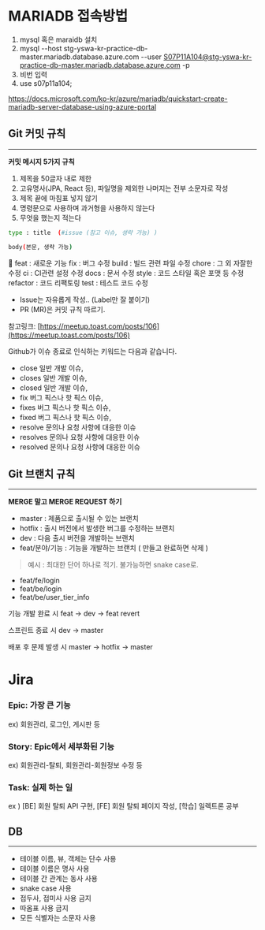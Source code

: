 # MARIADB 접속방법
1. mysql 혹은 maraidb 설치
2. mysql --host stg-yswa-kr-practice-db-master.mariadb.database.azure.com --user S07P11A104@stg-yswa-kr-practice-db-master.mariadb.database.azure.com -p
3. 비번 입력
4. use s07p11a104;

https://docs.microsoft.com/ko-kr/azure/mariadb/quickstart-create-mariadb-server-database-using-azure-portal

## Git 커밋 규칙

---

**커밋 메시지 5가지 규칙**   

1. 제목을 50글자 내로 제한 
2. 고유명사(JPA, React 등), 파일명을 제외한 나머지는 전부 소문자로 작성 
3. 제목 끝에 마침표 넣지 않기
4. 명령문으로 사용하며 과거형을 사용하지 않는다 
5. 무엇을 했는지 적는다


```bash
type : title  (#issue (참고 이슈, 생략 가능) )

body(본문, 생략 가능)
```

<aside>
📍 feat : 새로운 기능
fix : 버그 수정
build : 빌드 관련 파일 수정
chore : 그 외 자잘한 수정
ci : CI관련 설정 수정
docs : 문서 수정
style : 코드 스타일 혹은 포맷 등 수정
refactor :  코드 리팩토링
test : 테스트 코드 수정

</aside>

- Issue는 자유롭게 작성.. (Label만 잘 붙이기)
- PR (MR)은 커밋 규칙 따르기.

참고링크: [https://meetup.toast.com/posts/106](https://meetup.toast.com/posts/106)

Github가 이슈 종료로 인식하는 키워드는 다음과 같습니다.

- close  일반 개발 이슈,
- closes  일반 개발 이슈,
- closed  일반 개발 이슈,
- fix  버그 픽스나 핫 픽스 이슈,
- fixes  버그 픽스나 핫 픽스 이슈,
- fixed  버그 픽스나 핫 픽스 이슈,
- resolve 문의나 요청 사항에 대응한 이슈
- resolves 문의나 요청 사항에 대응한 이슈
- resolved 문의나 요청 사항에 대응한 이슈

## Git 브랜치 규칙

---

**MERGE 말고 MERGE REQUEST 하기**

- master : 제품으로 출시될 수 있는 브랜치
- hotfix : 출시 버전에서 발생한 버그를 수정하는 브랜치
- dev : 다음 출시 버전을 개발하는 브랜치
- feat/분야/기능 : 기능을 개발하는 브랜치 ( 만들고 완료하면 삭제 )

> 예시 : 최대한 단어 하나로 적기. 불가능하면 snake case로.
> 

- feat/fe/login
- feat/be/login
- feat/be/user_tier_info

기능 개발 완료 시 feat → dev → feat revert

스프린트 종료 시  dev → master

배포 후 문제 발생 시 master → hotfix → master

# Jira


### Epic: 가장 큰 기능

ex) 회원관리, 로그인, 게시판 등

### Story: Epic에서 세부화된 기능

ex) 회원관리-탈퇴, 회원관리-회원정보 수정 등

### Task: 실제 하는 일

ex ) [BE] 회원 탈퇴 API 구현, [FE] 회원 탈퇴 페이지 작성, [학습] 일렉트론 공부

## DB

---

- 테이블 이름, 뷰, 객체는 단수 사용
- 테이블 이름은 명사 사용
- 테이블 간 관계는 동사 사용
- snake case 사용
- 접두사, 접미사 사용 금지
- 따옴표 사용 금지
- 모든 식별자는 소문자 사용


